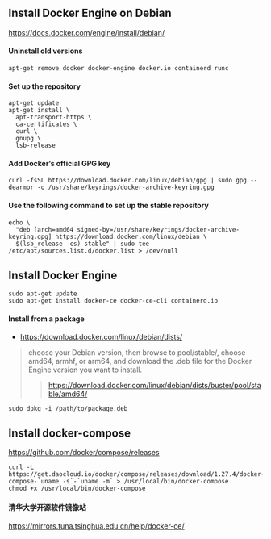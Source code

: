 ## Install Docker Engine on Debian
https://docs.docker.com/engine/install/debian/

#### Uninstall old versions
```
apt-get remove docker docker-engine docker.io containerd runc
```

#### Set up the repository
```
apt-get update
apt-get install \
  apt-transport-https \
  ca-certificates \
  curl \
  gnupg \
  lsb-release
```

#### Add Docker’s official GPG key
```
curl -fsSL https://download.docker.com/linux/debian/gpg | sudo gpg --dearmor -o /usr/share/keyrings/docker-archive-keyring.gpg
```

#### Use the following command to set up the stable repository
```
echo \
  "deb [arch=amd64 signed-by=/usr/share/keyrings/docker-archive-keyring.gpg] https://download.docker.com/linux/debian \
  $(lsb_release -cs) stable" | sudo tee /etc/apt/sources.list.d/docker.list > /dev/null
```

## Install Docker Engine
```
sudo apt-get update
sudo apt-get install docker-ce docker-ce-cli containerd.io
```

#### Install from a package
- https://download.docker.com/linux/debian/dists/
>  choose your Debian version, then browse to pool/stable/, choose amd64, armhf, or arm64, and download the .deb file for the Docker Engine version you want to install.
> > https://download.docker.com/linux/debian/dists/buster/pool/stable/amd64/

```
sudo dpkg -i /path/to/package.deb
```

## Install docker-compose
https://github.com/docker/compose/releases
```
curl -L https://get.daocloud.io/docker/compose/releases/download/1.27.4/docker-compose-`uname -s`-`uname -m` > /usr/local/bin/docker-compose
chmod +x /usr/local/bin/docker-compose
```

#### 清华大学开源软件镜像站
https://mirrors.tuna.tsinghua.edu.cn/help/docker-ce/

